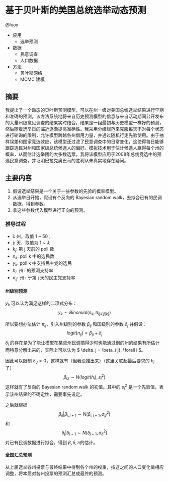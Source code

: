 # 基于贝叶斯的美国总统选举动态预测

@luoy

* 应用
  - 选举预测
* 数据
  - 民意调查
  - 人口数据
* 方法
  - 贝叶斯网络
  - MCMC 建模

## 摘要

我提出了一个动态的贝叶斯预测模型，可以在州一级对美国总统选举结果进行早期和准确的预测。该方法系统地将来自历史预测模型的信息与来自活动期间公开发布的大量州级意见调查的结果实时结合。结果是一组最初与历史模型一样好的预测，然后随着选举日的临近逐渐提高准确性。我采用分级规范来克服每天不对每个状态进行轮询的限制，允许模型跨越各州借用力量，并通过随机行走先验使用。由于抽样误差和国家竞选效应，该模型还过滤了民意调查中的日常变化，这使得每日能够跟踪选民对州和国家级总统候选人的偏好。模拟技术用于估计候选人赢得每个州的概率，从而估计选举团的大多数选票。我将该模型应用于2008年总统竞选中的预选民意调查，并证明巴拉克奥巴马的胜利从未真实地存在疑问。

## 主要内容

1. 假设选举结果是一个关于一些参数的先验的概率模型。
2. 从选举日开始，假设有个反向的 Bayesian random walk，去拟合已有的民调数据，得到参数。
3. 拿这些参数代入模型进行正向的预测。

### 推导过程

* i: 州，取值 1 ~ 50；
* j: 天，取值为 1 ~ J;
* $k_j$: 第 j 天前的 poll 数
* $n_k$: poll k 中的选民数
* $y_k$: poll k 中支持民主党的选民
* $h_i$: 州 i 的预测支持率
* $\pi_{ij}$: 州 i 于第 j 天的民主党支持率

#### 州级别预测

$y_k$ 可以认为满足这样的二项式分布：
$$y_k \sim Binomial(n_k, \pi_{i[k]j[k]})$$


所以要想办法估计 $\pi_{ij}$，引入州级别的参数 $\beta_{ij}$ 和国级别的参数 $\delta_j$ 并假设：
$$logit(\pi_{ij}) = \beta_{ij} + \delta_j $$
$\delta_j$ 的存在是为了能让模型在某些州民调搞得少时也能通过别的州的结果有所估计而特意分解出来的，实际上可以认为 $ \delta_j = \beta_{ij}, \forall i $。


因此可以限制 $\delta_J = 0$，这样就有（但我没推出来）（这里关联起最后要求的 $h_i$ 了）
$$ \beta_{iJ} \sim N(logit(h_i), s_i^2) $$
这样就有了反向的 Bayesian random walk 的初值。其中的 $s_i^2$ 是一个先验值，表示该州结果的不确定性，需要事先设定。


之后就根据 $$ \beta_{ij} | \beta_{i,j+1} \sim N(\beta_{i,j+1}, \sigma_{\beta}^2) $$ 和 $$ \delta_j | \delta_{j+1} \sim N(\delta_{j+1}, \sigma_{\delta}^2) $$ 对已有民调数据进行拟合，得到 $\beta, \delta, \pi$的估计。

#### 全国汇总预测

从上届选举各州投票与最终结果中得到各个州的权重，按这之间的人口变化做相应调整，将本届对各州投票的预测汇总成最终的预测。
